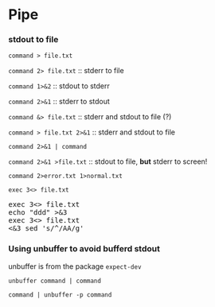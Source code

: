 # Pipe

### stdout to file
`command > file.txt`  

`command 2> file.txt` :: stderr to file

`command 1>&2` :: stdout to stderr

`command 2>&1` :: stderr to stdout

`command &> file.txt` :: stderr and stdout to file (?)

`command > file.txt 2>&1` :: stderr and stdout to file

`command 2>&1 | command` 

`command 2>&1 >file.txt` :: stdout to file, **but** stderr to screen!

`command 2>error.txt 1>normal.txt` 

`exec 3<> file.txt`

<pre>
exec 3<> file.txt
echo "ddd" >&3
exec 3<> file.txt
<&3 sed 's/^/AA/g'
</pre>

### Using unbuffer to avoid bufferd stdout

unbuffer is from the package `expect-dev`  

`unbuffer command | command`

`command | unbuffer -p command`
